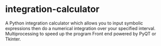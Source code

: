# integration-calculator

A Python integration calculator which allows you to input symbolic expressions then do a numerical integration over your specified interval. 
Multiprocessing to speed up the program
Front end powered by PyQT or Tkinter. 
